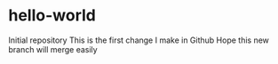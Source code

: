 # hello-world
Initial repository
This is the first change I make in Github
Hope this new branch will merge easily
